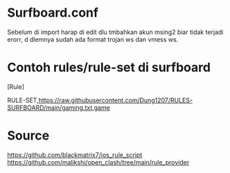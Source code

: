 # Surfboard.conf

Sebelum di import harap di edit dlu tmbahkan akun msing2 biar tidak terjadi erorr, d dlemnya sudah ada format trojan ws dan vmess ws.


# Contoh rules/rule-set di surfboard
[Rule]

RULE-SET,https://raw.githubusercontent.com/Dung1207/RULES-SURFBOARD/main/gaming.txt,game

# Source
https://github.com/blackmatrix7/ios_rule_script
https://github.com/malikshi/open_clash/tree/main/rule_provider
